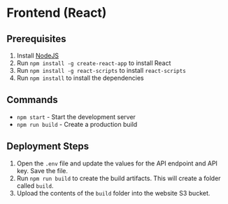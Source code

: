 # Frontend (React)

Prerequisites
--------
1. Install [NodeJS](https://nodejs.org/en/download)
2. Run `npm install -g create-react-app` to install React
3. Run `npm install -g react-scripts` to install `react-scripts`
4. Run `npm install` to install the dependencies

Commands
--------
- `npm start` - Start the development server
- `npm run build` - Create a production build

Deployment Steps
--------
1. Open the `.env` file and update the values for the API endpoint and API key. Save the file.
2. Run `npm run build` to create the build artifacts. This will create a folder called `build`.
3. Upload the contents of the `build` folder into the website S3 bucket.

